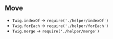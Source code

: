 ## Move 
- `Twig.indexOf` -> `require('./helper/indexOf')`
- `Twig.forEach` -> `require('./helper/forEach')`
- `Twig.merge` -> `require('./helper/merge')`
